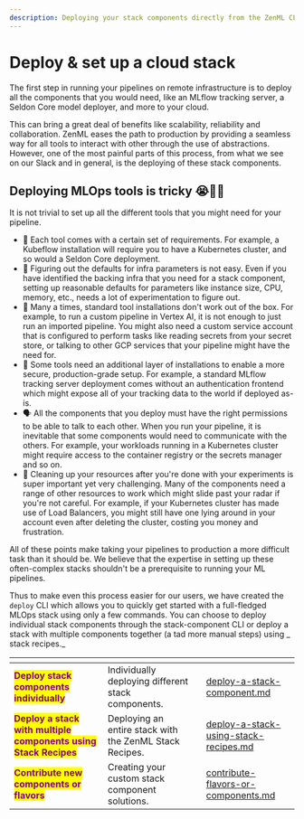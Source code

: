 ```yaml
---
description: Deploying your stack components directly from the ZenML CLI
---
```


# Deploy & set up a cloud stack

The first step in running your pipelines on remote infrastructure is to deploy all the components that you would need,
like an MLflow tracking server, a Seldon Core model deployer, and more to your cloud.&#x20;

This can bring a great deal of benefits like scalability, reliability and collaboration. ZenML eases the path to
production by providing a seamless way for all tools to interact with other through the use of abstractions. However,
one of the most painful parts of this process, from what we see on our Slack and in general, is the deploying of these
stack components.

## Deploying MLOps tools is tricky 😭😵‍💫

It is not trivial to set up all the different tools that you might need for your pipeline.

* 🌈 Each tool comes with a certain set of requirements. For example, a Kubeflow installation will require you to have a
  Kubernetes cluster, and so would a Seldon Core deployment.
* 🤔 Figuring out the defaults for infra parameters is not easy. Even if you have identified the backing infra that you
  need for a stack component, setting up reasonable defaults for parameters like instance size, CPU, memory, etc., needs
  a lot of experimentation to figure out.
* 🚧 Many a times, standard tool installations don't work out of the box. For example, to run a custom pipeline in
  Vertex AI, it is not enough to just run an imported pipeline. You might also need a custom service account that is
  configured to perform tasks like reading secrets from your secret store, or talking to other GCP services that your
  pipeline might have the need for.
* 🔐 Some tools need an additional layer of installations to enable a more secure, production-grade setup. For example,
  a standard MLflow tracking server deployment comes without an authentication frontend which might expose all of your
  tracking data to the world if deployed as-is.
* 🗣️ All the components that you deploy must have the right permissions to be able to talk to each other. When you run
  your pipeline, it is inevitable that some components would need to communicate with the others. For example,
  your workloads running in a Kubernetes cluster might require access to the container registry or the secrets manager
  and so on.
* 🧹 Cleaning up your resources after you're done with your experiments is super important yet very challenging. Many of
  the components need a range of other resources to work which might slide past your radar if you're not careful. For
  example, if your Kubernetes cluster has made use of Load Balancers, you might still have one lying around in your
  account even after deleting the cluster, costing you money and frustration.&#x20;

All of these points make taking your pipelines to production a more difficult task than it should be. We believe that
the expertise in setting up these often-complex stacks shouldn't be a prerequisite to running your ML pipelines.&#x20;

Thus to make even this process easier for our users, we have created the `deploy` CLI which allows you to quickly get
started with a full-fledged MLOps stack using only a few commands. You can choose to deploy individual stack components
through the stack-component CLI or deploy a stack with multiple components together (a tad more manual steps) using _
stack recipes._&#x20;

<table data-view="cards"><thead><tr><th></th><th></th><th data-hidden></th><th data-hidden data-card-target data-type="content-ref"></th></tr></thead><tbody><tr><td><mark style="color:purple;"><strong>Deploy stack components individually</strong></mark></td><td>Individually deploying different stack components.</td><td></td><td><a href="deploy-a-stack-component.md">deploy-a-stack-component.md</a></td></tr><tr><td><mark style="color:purple;"><strong>Deploy a stack with multiple components using Stack Recipes</strong></mark></td><td>Deploying an entire stack with the ZenML Stack Recipes.</td><td></td><td><a href="deploy-a-stack-using-stack-recipes.md">deploy-a-stack-using-stack-recipes.md</a></td></tr><tr><td><mark style="color:purple;"><strong>Contribute new components or flavors</strong></mark></td><td>Creating your custom stack component solutions.</td><td></td><td><a href="contribute-flavors-or-components.md">contribute-flavors-or-components.md</a></td></tr></tbody></table>

